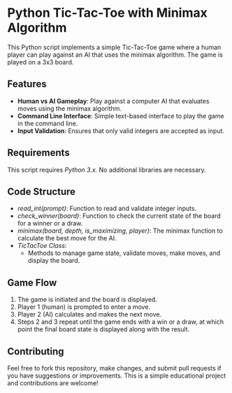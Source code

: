 # Python Tic-Tac-Toe with Minimax Algorithm

This Python script implements a simple Tic-Tac-Toe game where a human player can play against an AI that uses the minimax algorithm. The game is played on a 3x3 board.

## Features

+ **Human vs AI Gameplay**: Play against a computer AI that evaluates moves using the minimax algorithm.
+ **Command Line Interface**: Simple text-based interface to play the game in the command line.
+ **Input Validation**: Ensures that only valid integers are accepted as input.

## Requirements

This script requires *Python 3.x.* No additional libraries are necessary.

## Code Structure

+ *read_int(prompt)*: Function to read and validate integer inputs.
+ *check_winner(board)*: Function to check the current state of the board for a winner or a draw.
+ *minimax(board, depth, is_maximizing, player)*: The minimax function to calculate the best move for the AI.
+ *TicTacToe Class*:
    + Methods to manage game state, validate moves, make moves, and display the board.
 
## Game Flow

1. The game is initiated and the board is displayed.
2. Player 1 (human) is prompted to enter a move.
3. Player 2 (AI) calculates and makes the next move.
4. Steps 2 and 3 repeat until the game ends with a win or a draw, at which point the final board state is displayed along with the result.

## Contributing

Feel free to fork this repository, make changes, and submit pull requests if you have suggestions or improvements. This is a simple educational project and contributions are welcome!
